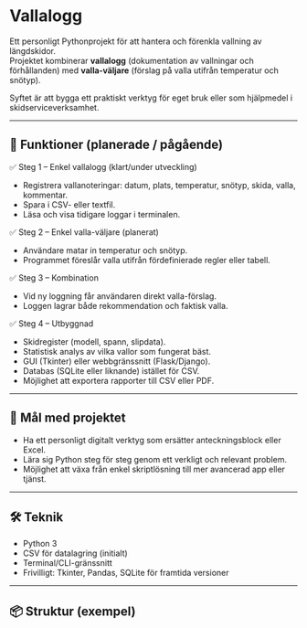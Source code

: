 # Vallalogg

Ett personligt Pythonprojekt för att hantera och förenkla vallning av längdskidor.  
Projektet kombinerar **vallalogg** (dokumentation av vallningar och förhållanden) med **valla-väljare** (förslag på valla utifrån temperatur och snötyp).

Syftet är att bygga ett praktiskt verktyg för eget bruk eller som hjälpmedel i skidserviceverksamhet.

---

## 🎯 Funktioner (planerade / pågående)

✅ Steg 1 – Enkel vallalogg (klart/under utveckling)

- Registrera vallanoteringar: datum, plats, temperatur, snötyp, skida, valla, kommentar.
- Spara i CSV- eller textfil.
- Läsa och visa tidigare loggar i terminalen.

✅ Steg 2 – Enkel valla-väljare (planerat)

- Användare matar in temperatur och snötyp.
- Programmet föreslår valla utifrån fördefinierade regler eller tabell.

✅ Steg 3 – Kombination

- Vid ny loggning får användaren direkt valla-förslag.
- Loggen lagrar både rekommendation och faktisk valla.

✅ Steg 4 – Utbyggnad

- Skidregister (modell, spann, slipdata).
- Statistisk analys av vilka vallor som fungerat bäst.
- GUI (Tkinter) eller webbgränssnitt (Flask/Django).
- Databas (SQLite eller liknande) istället för CSV.
- Möjlighet att exportera rapporter till CSV eller PDF.

---

## 🚀 Mål med projektet

- Ha ett personligt digitalt verktyg som ersätter anteckningsblock eller Excel.
- Lära sig Python steg för steg genom ett verkligt och relevant problem.
- Möjlighet att växa från enkel skriptlösning till mer avancerad app eller tjänst.

---

## 🛠️ Teknik

- Python 3
- CSV för datalagring (initialt)
- Terminal/CLI-gränssnitt
- Frivilligt: Tkinter, Pandas, SQLite för framtida versioner

---

## 📦 Struktur (exempel)
